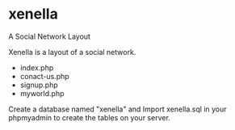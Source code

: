 # xenella
A Social Network Layout

Xenella is a layout of a social network.

- index.php
- conact-us.php
- signup.php
- myworld.php


Create a database named "xenella" and Import xenella.sql in your phpmyadmin to create the tables on your server.
